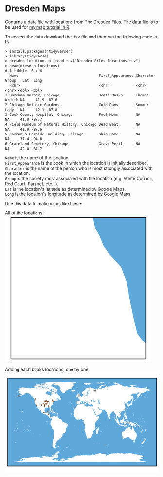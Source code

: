 # Dresden Maps
Contains a data file with locations from The Dresden Files. The data file is to be used for [my map tutorial in R](https://katiesaund.com/post/dresden_maps/). 


To access the data download the .tsv file and then run the following code in R:
```
> install.packages("tidyverse")
> library(tidyverse)
> dresden_locations <- read_tsv("Dresden_Files_locations.tsv")
> head(dresden_locations)
# A tibble: 6 x 6
  Name                                     First_Appearance Character     Group   Lat  Long
  <chr>                                    <chr>            <chr>         <chr> <dbl> <dbl>
1 Burnham Harbor, Chicago                  Death Masks      Thomas Wraith NA     41.9 -87.6
2 Chicago Botanic Gardens                  Cold Days        Summer Lady   NA     42.1 -87.8
3 Cook County Hospital, Chicago            Fool Moon        NA            NA     41.9 -87.7
4 Field Museum of Natural History, Chicago Dead Beat        NA            NA     41.9 -87.6
5 Carbon & Carbide Building, Chicago       Skin Game        NA            NA     37.4 -94.8
6 Graceland Cemetery, Chicago              Grave Peril      NA            NA     42.0 -87.7
```

`Name` is the name of the location.  
`First_Appearance` is the book in which the location is initially described.  
`Character` is the name of the person who is most strongly associated with the location.  
`Group` is the society most associated with the location (e.g. White Council, Red Court, Paranet, etc...).   
`Lat` is the location's latitude as determined by Google Maps.   
`Long` is the location's longitude as determined by Google Maps.   
  
Use this data to make maps like these:   

All of the locations:  
![](https://github.com/katiesaund/dresden_maps/blob/master/img/including_book_maps_animation.gif) 
  
  
Adding each books locations, one by one:  
![](https://github.com/katiesaund/dresden_maps/blob/master/img/all_locations.png) 
  
